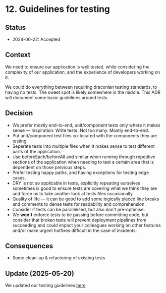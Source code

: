 # 12. Guidelines for testing

## Status

- 2024-06-22: Accepted

## Context

We need to ensure our application is well tested, while considering the complexity of our application, and the experience of developers working on it.

We could do everything between requiring draconian testing standards, to having no tests. The sweet spot is likely somewhere in the middle. This ADR will document some basic guidelines around tests.

## Decision

- We prefer mostly end-to-end, unit/component tests only where it makes sense — Inspiration: Write tests. Not too many. Mostly end-to-end.
- Put unit/component test files co-located with the components they are testing.
- Seperate tests into multiple files when it makes sense to test different parts of the application.
- Use beforeEach/beforeAll and similar when running through repetitive sections of the application when needing to test a certain area that is dependent on those previous steps.
- Prefer testing happy paths, and having exceptions for testing edge cases.
- DRY is not so applicable in tests, explicitly repeating ourselves sometimes is good to ensure tests are covering what we think they are and force us to take another look at tests files occasionally.
- Quality of life — it can be good to add some logically placed line breaks and comments to dense tests for readability and comprehension.
- Consider if tests can be parallelised, but also don't pre-optimise.
- We **won't** enforce tests to be passing before committing code, but consider that broken tests will prevent deployment pipelines from succeeding and could impact your colleagues working on other features and/or make urgent hotfixes difficult in the case of incidents.

## Consequences

- Some clean-up & refactoring of existing tests

## Update (2025-05-20)

We updated our testing guidelines [here](./0020-use-more-unit-and-snapshot-tests-instead-of-e2e.md)
